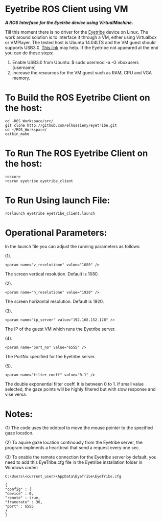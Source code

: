 # Eyetribe ROS Client using VM
***A ROS Interface for the Eyetrbe device using VirtualMachine.***

Till this moment there is no driver for the [Eyetribe](http://theeyetribe.com/) device on Linux. The work around solution is to interface it through a VM, either using Virtualbox or VMPlayer. The tested host is Ubuntu 14.04LTS and the VM guest should supports USB3.0. [This link](http://forum.cogsci.nl/index.php?p=/discussion/1590/using-the-eyetribe-on-linux-ubuntu-through-virtualbox/p1) may help.
If the Eyetribe not appeared at the end you can do these steps:
  
  1. Enable USB3.0 from Ubuntu:
      $ sudo usermod -a -G vboxusers [username]
  2. Increase the resources for the VM guest such as RAM, CPU and VGA memory.

# To Build the ROS Eyetribe Client on the host:

    cd ~ROS_Workspace/src/
    git clone http://github.com/elhussieny/eyetribe.git
    cd ~/ROS_Workspace/
    catkin_make

# To Run The ROS Eyetribe Client on the host: 

    roscore
    rosrun eyetribe eyetribe_client

# To Run Using launch File:
    roslaunch eyetribe eyetribe_client.launch

# Operational Parameters:
  In the launch file you can adjust the running parameters as follows:

  (1).

    <param name="v_reselutione" value="1080" />

The screen vertical resolution. Default is 1080.

  (2).

    <param name="h_reselutione" value="1920" />

The screen horizontal resolution. Default is 1920.

  (3).

    <param name="ip_server" value="192.168.152.128" />

The IP of the guest VM which runs the Eyetribe server. 

  (4).

    <param name="port_no" value="6555" />

The PortNo specified for the Eyetribe server. 

  (5).

    <param name="filter_coeff" value="0.1" />

The double exponential filter coeff. It is between 0 to 1. If small value selected, the gaze points will be highly filtered but with slow response and vise versa. 

# Notes:
(1) The code uses the xdotool to move the mouse pointer to the specified gaze location.

(2) To aquire gaze location continously from the Eyetribe server, the program implments a heartbeat that send a request every one sec.

(3) To enable the remote connection for the Eyetribe server by default, you need to add this EyeTribe.cfg file in the Eyetribe installation folder in Windows under:

	C:\Users\<current_user>\AppData\EyeTribe\EyeTribe.cfg

    {
    "config" : {
    "device" : 0,
    "remote" : true,
    "framerate" : 30,
    "port" : 6555   
    }
    }
